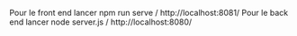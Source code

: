 Pour le front end lancer npm run serve / http://localhost:8081/
Pour le back end lancer node server.js / http://localhost:8080/
```
